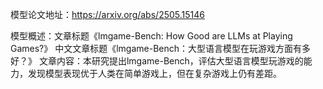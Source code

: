 模型论文地址：https://arxiv.org/abs/2505.15146

模型概述：文章标题《lmgame-Bench: How Good are LLMs at Playing Games?》
中文文章标题《lmgame-Bench：大型语言模型在玩游戏方面有多好？》
文章内容：本研究提出lmgame-Bench，评估大型语言模型玩游戏的能力，发现模型表现优于人类在简单游戏上，但在复杂游戏上仍有差距。

